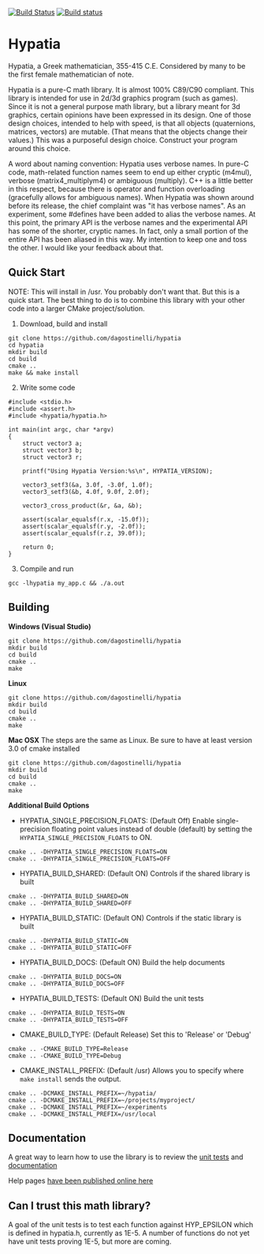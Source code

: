 [![Build Status](https://travis-ci.org/dagostinelli/hypatia.svg?branch=master)](https://travis-ci.org/dagostinelli/hypatia)  [![Build status](https://ci.appveyor.com/api/projects/status/f86hqjfhmsq70a11/branch/master?svg=true)](https://ci.appveyor.com/project/dagostinelli/hypatia/branch/master)



Hypatia
=======

Hypatia, a Greek mathematician, 355-415 C.E. Considered by many to be the first female mathematician of note.

Hypatia is a pure-C math library.  It is almost 100% C89/C90 compliant.  This library is intended for use in 2d/3d graphics program (such as games).  Since it is not a general purpose math library, but a library meant for 3d graphics, certain opinions have been expressed in its design.  One of those design choices, intended to help with speed, is that all objects (quaternions, matrices, vectors) are mutable.  (That means that the objects change their values.)  This was a purposeful design choice. Construct your program around this choice.

A word about naming convention:  Hypatia uses verbose names. In pure-C code, math-related function names seem to end up either cryptic (m4mul), verbose (matrix4_multiplym4) or ambiguous (multiply).  C++ is a little better in this respect, because there is operator and function overloading (gracefully allows for ambiguous names).  When Hypatia was shown around before its release, the chief complaint was "it has verbose names".  As an experiment, some \#defines have been added to alias the verbose names.  At this point, the primary API is the verbose names and the experimental API has some of the shorter, cryptic names. In fact, only a small portion of the entire API has been aliased in this way.  My intention to keep one and toss the other. I would like your feedback about that.

Quick Start
----------
NOTE: This will install in /usr.  You probably don't want that.  But this is a quick start.
The best thing to do is to combine this library with your other code into a larger CMake project/solution.

1. Download, build and install
```
git clone https://github.com/dagostinelli/hypatia
cd hypatia
mkdir build
cd build
cmake ..
make && make install
```

2. Write some code
```
#include <stdio.h>
#include <assert.h>
#include <hypatia/hypatia.h>

int main(int argc, char *argv)
{
	struct vector3 a;
	struct vector3 b;
	struct vector3 r;

	printf("Using Hypatia Version:%s\n", HYPATIA_VERSION);

	vector3_setf3(&a, 3.0f, -3.0f, 1.0f);
	vector3_setf3(&b, 4.0f, 9.0f, 2.0f);

	vector3_cross_product(&r, &a, &b);

	assert(scalar_equalsf(r.x, -15.0f));
	assert(scalar_equalsf(r.y, -2.0f));
	assert(scalar_equalsf(r.z, 39.0f));

	return 0;
}

```

3. Compile and run
```
gcc -lhypatia my_app.c && ./a.out
```

Building
--------

**Windows (Visual Studio)**
```
git clone https://github.com/dagostinelli/hypatia
mkdir build
cd build
cmake ..
make
```

**Linux**
```
git clone https://github.com/dagostinelli/hypatia
mkdir build
cd build
cmake ..
make
```

**Mac OSX**
The steps are the same as Linux.  Be sure to have at least version 3.0 of cmake installed
```
git clone https://github.com/dagostinelli/hypatia
mkdir build
cd build
cmake ..
make
```

**Additional Build Options**

- HYPATIA_SINGLE_PRECISION_FLOATS: (Default Off)
Enable single-precision floating point values instead of double (default)
by setting the `HYPATIA_SINGLE_PRECISION_FLOATS` to ON.

```
cmake .. -DHYPATIA_SINGLE_PRECISION_FLOATS=ON
cmake .. -DHYPATIA_SINGLE_PRECISION_FLOATS=OFF
```

- HYPATIA_BUILD_SHARED: (Default ON) Controls if the shared library is built
```
cmake .. -DHYPATIA_BUILD_SHARED=ON
cmake .. -DHYPATIA_BUILD_SHARED=OFF
```
- HYPATIA_BUILD_STATIC: (Default ON) Controls if the static library is built
```
cmake .. -DHYPATIA_BUILD_STATIC=ON
cmake .. -DHYPATIA_BUILD_STATIC=OFF
```

- HYPATIA_BUILD_DOCS: (Default ON) Build the help documents
```
cmake .. -DHYPATIA_BUILD_DOCS=ON
cmake .. -DHYPATIA_BUILD_DOCS=OFF
```

- HYPATIA_BUILD_TESTS: (Default ON) Build the unit tests
```
cmake .. -DHYPATIA_BUILD_TESTS=ON
cmake .. -DHYPATIA_BUILD_TESTS=OFF
```

- CMAKE_BUILD_TYPE: (Default Release) Set this to 'Release' or 'Debug'
```
cmake .. -CMAKE_BUILD_TYPE=Release
cmake .. -CMAKE_BUILD_TYPE=Debug
```

- CMAKE_INSTALL_PREFIX: (Default /usr) Allows you to specify where `make install` sends the output.
```
cmake .. -DCMAKE_INSTALL_PREFIX=~/hypatia/
cmake .. -DCMAKE_INSTALL_PREFIX=~/projects/myproject/
cmake .. -DCMAKE_INSTALL_PREFIX=~/experiments
cmake .. -DCMAKE_INSTALL_PREFIX=/usr/local
```


Documentation
-------------
A great way to learn how to use the library is to review the
[unit tests](https://github.com/dagostinelli/hypatia/tree/master/test "Unit Tests")
and [documentation](http://dagostinelli.github.io/hypatia/)

Help pages [have been published online here](http://dagostinelli.github.io/hypatia/ "Documentation")

Can I trust this math library?
------------------------------
A goal of the unit tests is to test each function against HYP_EPSILON which
is defined in hypatia.h, currently as 1E-5.  A number of functions do not yet
have unit tests proving 1E-5, but more are coming.



